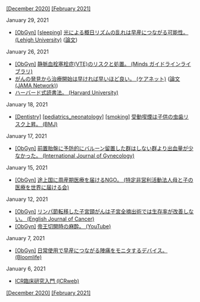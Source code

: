 [\[December 2020\]](2012.md) [\[February 2021\]](2102.md)

January 29, 2021
* [\[ObGyn\]](ObGyn.md) [\[sleeping\]](sleeping.md) [光による概日リズムの乱れは早産につながる可能性。 (Lehigh University)](https://www2.lehigh.edu/news/muzhe-yang-light-pollution-linked-to-preterm-birth-increase) ([論文](https://onlinelibrary.wiley.com/doi/epdf/10.1002/soej.12477))

January 26, 2021
* [\[ObGyn\]](ObGyn.md) [静脈血栓塞栓症(VTE)のリスクと処置。 (Minds ガイドラインライブラリ)](https://minds.jcqhc.or.jp/n/cq/D0003256)
* [がんの発見から治療開始は早ければ早いほど良い。 (ケアネット)](https://www.carenet.com/medscape/oncology/000754.html) ([論文(JAMA Network)](https://jamanetwork.com/journals/jamanetworkopen/fullarticle/2774101))
* [ハーバード式読書法。 (Harvard University)](https://guides.library.harvard.edu/sixreadinghabits)

January 18, 2021
* [\[Dentistry\]](Dentistry.md) [\[pediatrics_neonatology\]](pediatrics_neonatology.md) [\[smoking\]](smoking.md) [受動喫煙は子供の虫歯リスク上昇。 (BMJ)](https://www.bmj.com/content/351/bmj.h5397)

January 17, 2021
* [\[ObGyn\]](ObGyn.md) [前置胎盤に予防的にバルーン留置した群はしない群より出血量が少なかった。 (International Journal of Gynecology)](https://obgyn.onlinelibrary.wiley.com/doi/10.1002/ijgo.13589)

January 15, 2021
* [\[ObGyn\]](ObGyn.md) [途上国に周産期医療を届けるNGO。 (特定非営利活動法人母と子の医療を世界に届ける会)](https://igpc.jp/)

January 12, 2021
* [\[ObGyn\]](ObGyn.md) [リンパ節転移した子宮頸がんは子宮全摘出術では生存率が改善しない。 (English Journal of Cancer)](https://www.ejcancer.com/article/S0959-8049(20)31326-5/abstract)
* [\[ObGyn\]](ObGyn.md) [帝王切開時の麻酔。 (YouTube)](https://www.youtube.com/watch?v=1gjnzzOmP28)

January 7, 2021
* [\[ObGyn\]](ObGyn.md) [日常使用で早産につながる陣痛をモニタするデバイス。 (Bloomlife)](https://bloomlife.com/)

January 6, 2021
* [ICR臨床研究入門 (ICRweb)](https://icrweb.jp/icr_index.php)

[\[December 2020\]](2012.md) [\[February 2021\]](2102.md)
